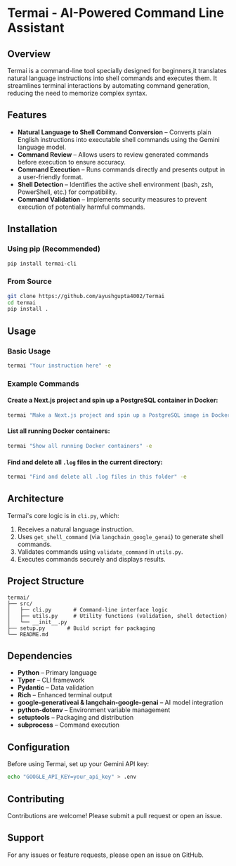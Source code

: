 # Termai - AI-Powered Command Line Assistant

## Overview
Termai is a command-line tool specially designed for beginners,it translates natural language instructions into shell commands and executes them. It streamlines terminal interactions by automating command generation, reducing the need to memorize complex syntax.

## Features
- **Natural Language to Shell Command Conversion** – Converts plain English instructions into executable shell commands using the Gemini language model.
- **Command Review** – Allows users to review generated commands before execution to ensure accuracy.
- **Command Execution** – Runs commands directly and presents output in a user-friendly format.
- **Shell Detection** – Identifies the active shell environment (bash, zsh, PowerShell, etc.) for compatibility.
- **Command Validation** – Implements security measures to prevent execution of potentially harmful commands.

## Installation

### Using pip (Recommended)
```sh
pip install termai-cli
```

### From Source
```sh
git clone https://github.com/ayushgupta4002/Termai
cd termai
pip install .
```

## Usage

### Basic Usage
```sh
termai "Your instruction here" -e
```

### Example Commands
#### Create a Next.js project and spin up a PostgreSQL container in Docker:
```sh
termai "Make a Next.js project and spin up a PostgreSQL image in Docker" -e
```

#### List all running Docker containers:
```sh
termai "Show all running Docker containers" -e
```

#### Find and delete all `.log` files in the current directory:
```sh
termai "Find and delete all .log files in this folder" -e
```

## Architecture
Termai's core logic is in `cli.py`, which:
1. Receives a natural language instruction.
2. Uses `get_shell_command` (via `langchain_google_genai`) to generate shell commands.
3. Validates commands using `validate_command` in `utils.py`.
4. Executes commands securely and displays results.

## Project Structure
```
termai/
├── src/
│   ├── cli.py       # Command-line interface logic
│   ├── utils.py     # Utility functions (validation, shell detection)
│   └── __init__.py
├── setup.py       # Build script for packaging
└── README.md
```

## Dependencies
- **Python** – Primary language
- **Typer** – CLI framework
- **Pydantic** – Data validation
- **Rich** – Enhanced terminal output
- **google-generativeai & langchain-google-genai** – AI model integration
- **python-dotenv** – Environment variable management
- **setuptools** – Packaging and distribution
- **subprocess** – Command execution

## Configuration
Before using Termai, set up your Gemini API key:
```sh
echo "GOOGLE_API_KEY=your_api_key" > .env
```

## Contributing
Contributions are welcome! Please submit a pull request or open an issue.

## Support
For any issues or feature requests, please open an issue on GitHub.